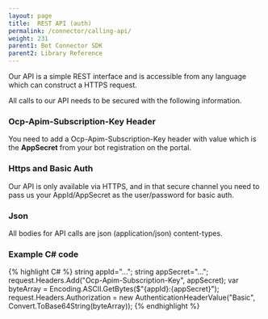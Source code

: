 ```yaml
---
layout: page
title:  REST API (auth)
permalink: /connector/calling-api/
weight: 231
parent1: Bot Connector SDK
parent2: Library Reference
---
```


Our API is a simple REST interface and is accessible from any language which can construct
a HTTPS request.

All calls to our API needs to be secured with the following information.

### Ocp-Apim-Subscription-Key Header
You need to add a Ocp-Apim-Subscription-Key header with value which is the **AppSecret** from 
your bot registration on the portal.

### Https and Basic Auth
Our API is only available via HTTPS, and in that secure channel you need to pass us your
AppId/AppSecret as the user/password for basic auth.

### Json
All bodies for API calls are json (application/json) content-types.

### Example C\# code

{% highlight C# %}
string appId="...";
string appSecret="...";
request.Headers.Add("Ocp-Apim-Subscription-Key", appSecret);
var byteArray = Encoding.ASCII.GetBytes($"{appId}:{appSecret}");
request.Headers.Authorization = new AuthenticationHeaderValue("Basic", Convert.ToBase64String(byteArray));
{% endhighlight %}

